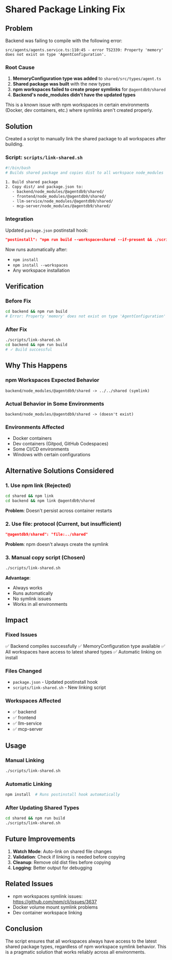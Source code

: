 # Shared Package Linking Fix

## Problem

Backend was failing to compile with the following error:

```
src/agents/agents.service.ts:110:45 - error TS2339: Property 'memory' does not exist on type 'AgentConfiguration'.
```

### Root Cause

1. **MemoryConfiguration type was added** to `shared/src/types/agent.ts`
2. **Shared package was built** with the new types
3. **npm workspaces failed to create proper symlinks** for `@agentdb9/shared`
4. **Backend's node_modules didn't have the updated types**

This is a known issue with npm workspaces in certain environments (Docker, dev containers, etc.) where symlinks aren't created properly.

## Solution

Created a script to manually link the shared package to all workspaces after building.

### Script: `scripts/link-shared.sh`

```bash
#!/bin/bash
# Builds shared package and copies dist to all workspace node_modules

1. Build shared package
2. Copy dist/ and package.json to:
   - backend/node_modules/@agentdb9/shared/
   - frontend/node_modules/@agentdb9/shared/
   - llm-service/node_modules/@agentdb9/shared/
   - mcp-server/node_modules/@agentdb9/shared/
```

### Integration

Updated `package.json` postinstall hook:

```json
"postinstall": "npm run build --workspace=shared --if-present && ./scripts/link-shared.sh"
```

Now runs automatically after:
- `npm install`
- `npm install --workspaces`
- Any workspace installation

## Verification

### Before Fix
```bash
cd backend && npm run build
# Error: Property 'memory' does not exist on type 'AgentConfiguration'
```

### After Fix
```bash
./scripts/link-shared.sh
cd backend && npm run build
# ✓ Build successful
```

## Why This Happens

### npm Workspaces Expected Behavior
```
backend/node_modules/@agentdb9/shared -> ../../shared (symlink)
```

### Actual Behavior in Some Environments
```
backend/node_modules/@agentdb9/shared -> (doesn't exist)
```

### Environments Affected
- Docker containers
- Dev containers (Gitpod, GitHub Codespaces)
- Some CI/CD environments
- Windows with certain configurations

## Alternative Solutions Considered

### 1. Use npm link (Rejected)
```bash
cd shared && npm link
cd backend && npm link @agentdb9/shared
```
**Problem**: Doesn't persist across container restarts

### 2. Use file: protocol (Current, but insufficient)
```json
"@agentdb9/shared": "file:../shared"
```
**Problem**: npm doesn't always create the symlink

### 3. Manual copy script (Chosen)
```bash
./scripts/link-shared.sh
```
**Advantage**: 
- Always works
- Runs automatically
- No symlink issues
- Works in all environments

## Impact

### Fixed Issues
✅ Backend compiles successfully
✅ MemoryConfiguration type available
✅ All workspaces have access to latest shared types
✅ Automatic linking on install

### Files Changed
- `package.json` - Updated postinstall hook
- `scripts/link-shared.sh` - New linking script

### Workspaces Affected
- ✅ backend
- ✅ frontend  
- ✅ llm-service
- ✅ mcp-server

## Usage

### Manual Linking
```bash
./scripts/link-shared.sh
```

### Automatic Linking
```bash
npm install  # Runs postinstall hook automatically
```

### After Updating Shared Types
```bash
cd shared && npm run build
./scripts/link-shared.sh
```

## Future Improvements

1. **Watch Mode**: Auto-link on shared file changes
2. **Validation**: Check if linking is needed before copying
3. **Cleanup**: Remove old dist files before copying
4. **Logging**: Better output for debugging

## Related Issues

- npm workspaces symlink issues: https://github.com/npm/cli/issues/3637
- Docker volume mount symlink problems
- Dev container workspace linking

## Conclusion

The script ensures that all workspaces always have access to the latest shared package types, regardless of npm workspace symlink behavior. This is a pragmatic solution that works reliably across all environments.
